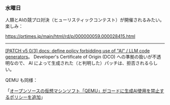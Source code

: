 ### 水曜日

人類とAIの競プロ対決（ヒューリスティックコンテスト）が開催されるみたい。楽しみ：

https://prtimes.jp/main/html/rd/p/000000059.000028415.html

---

[[PATCH v5 0/3] docs: define policy forbidding use of "AI" / LLM code generators](https://lore.kernel.org/qemu-devel/20250616092241.212898-1-armbru@redhat.com/T/#mbfe74e77ade046ee76a05100f812f7a64ac2df7e)。
Developer's Certificate of Origin (DCO) への準拠の扱いが不透明なので、
AI によって生成された（と判明した）パッチは、拒否されるらしい。

QEMU も同様：

「[オープンソースの仮想マシンソフト「QEMU」がコードに生成AI使用を禁止するポリシーを追加](https://gigazine.net/news/20250628-qemu-ai-code-generators-policy/)」